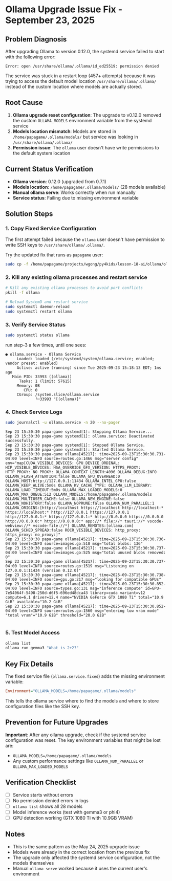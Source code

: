 # Ollama Upgrade Issue Fix - September 23, 2025

## Problem Diagnosis

After upgrading Ollama to version 0.12.0, the systemd service failed to start with the following error:

```
Error: open /usr/share/ollama/.ollama/id_ed25519: permission denied
```

The service was stuck in a restart loop (457+ attempts) because it was trying to access the default model location `/usr/share/ollama/.ollama/` instead of the custom location where models are actually stored.

## Root Cause

1. **Ollama upgrade reset configuration**: The upgrade to v0.12.0 removed the custom `OLLAMA_MODELS` environment variable from the systemd service
2. **Models location mismatch**: Models are stored in `/home/papagame/.ollama/models/` but service was looking in `/usr/share/ollama/.ollama/`
3. **Permission issue**: The `ollama` user doesn't have write permissions to the default system location

## Current Status Verification

- **Ollama version**: 0.12.0 (upgraded from 0.7.1)
- **Models location**: `/home/papagame/.ollama/models/` (28 models available)
- **Manual ollama serve**: Works correctly when run manually
- **Service status**: Failing due to missing environment variable

## Solution Steps

### 1. Copy Fixed Service Configuration
The first attempt failed because the `ollama` user doesn't have permission to write SSH keys to `/usr/share/ollama/.ollama/`.

Try the updated fix that runs as `papagame` user:
```bash
sudo cp -f /home/papagame/projects/wgong/py4kids/lesson-18-ai/ollama/ollama.service.fixed2 /etc/systemd/system/ollama.service
```

### 2. Kill any existing ollama processes and restart service
```bash
# Kill any existing ollama processes to avoid port conflicts
pkill -f ollama

# Reload SystemD and restart service
sudo systemctl daemon-reload
sudo systemctl restart ollama
```

### 3. Verify Service Status
```bash
sudo systemctl status ollama
```

run step-3 a few times, until one sees:
```
● ollama.service - Ollama Service
     Loaded: loaded (/etc/systemd/system/ollama.service; enabled; vendor preset: enabled)
     Active: active (running) since Tue 2025-09-23 15:18:13 EDT; 1ms ago
   Main PID: 33993 ((ollama))
      Tasks: 1 (limit: 57615)
     Memory: 0B
        CPU: 0
     CGroup: /system.slice/ollama.service
             └─33993 "[(ollama)]"
```

### 4. Check Service Logs
```bash
sudo journalctl -u ollama.service -n 20 --no-pager
```


```
Sep 23 15:30:30 papa-game systemd[1]: Stopping Ollama Service...
Sep 23 15:30:30 papa-game systemd[1]: ollama.service: Deactivated successfully.
Sep 23 15:30:30 papa-game systemd[1]: Stopped Ollama Service.
Sep 23 15:30:30 papa-game systemd[1]: Started Ollama Service.
Sep 23 15:30:30 papa-game ollama[45217]: time=2025-09-23T15:30:30.731-04:00 level=INFO source=routes.go:1466 msg="server config" env="map[CUDA_VISIBLE_DEVICES: GPU_DEVICE_ORDINAL: HIP_VISIBLE_DEVICES: HSA_OVERRIDE_GFX_VERSION: HTTPS_PROXY: HTTP_PROXY: NO_PROXY: OLLAMA_CONTEXT_LENGTH:4096 OLLAMA_DEBUG:INFO OLLAMA_FLASH_ATTENTION:false OLLAMA_GPU_OVERHEAD:0 OLLAMA_HOST:http://127.0.0.1:11434 OLLAMA_INTEL_GPU:false OLLAMA_KEEP_ALIVE:5m0s OLLAMA_KV_CACHE_TYPE: OLLAMA_LLM_LIBRARY: OLLAMA_LOAD_TIMEOUT:5m0s OLLAMA_MAX_LOADED_MODELS:0 OLLAMA_MAX_QUEUE:512 OLLAMA_MODELS:/home/papagame/.ollama/models OLLAMA_MULTIUSER_CACHE:false OLLAMA_NEW_ENGINE:false OLLAMA_NOHISTORY:false OLLAMA_NOPRUNE:false OLLAMA_NUM_PARALLEL:1 OLLAMA_ORIGINS:[http://localhost https://localhost http://localhost:* https://localhost:* http://127.0.0.1 https://127.0.0.1 http://127.0.0.1:* https://127.0.0.1:* http://0.0.0.0 https://0.0.0.0 http://0.0.0.0:* https://0.0.0.0:* app://* file://* tauri://* vscode-webview://* vscode-file://*] OLLAMA_REMOTES:[ollama.com] OLLAMA_SCHED_SPREAD:false ROCR_VISIBLE_DEVICES: http_proxy: https_proxy: no_proxy:]"
Sep 23 15:30:30 papa-game ollama[45217]: time=2025-09-23T15:30:30.736-04:00 level=INFO source=images.go:518 msg="total blobs: 136"
Sep 23 15:30:30 papa-game ollama[45217]: time=2025-09-23T15:30:30.737-04:00 level=INFO source=images.go:525 msg="total unused blobs removed: 0"
Sep 23 15:30:30 papa-game ollama[45217]: time=2025-09-23T15:30:30.737-04:00 level=INFO source=routes.go:1519 msg="Listening on 127.0.0.1:11434 (version 0.12.0)"
Sep 23 15:30:30 papa-game ollama[45217]: time=2025-09-23T15:30:30.738-04:00 level=INFO source=gpu.go:217 msg="looking for compatible GPUs"
Sep 23 15:30:30 papa-game ollama[45217]: time=2025-09-23T15:30:30.852-04:00 level=INFO source=types.go:131 msg="inference compute" id=GPU-7e54064f-5498-250d-d6f5-696ed48dca43 library=cuda variant=v12 compute=6.1 driver=12.4 name="NVIDIA GeForce GTX 1080 Ti" total="10.9 GiB" available="10.2 GiB"
Sep 23 15:30:30 papa-game ollama[45217]: time=2025-09-23T15:30:30.852-04:00 level=INFO source=routes.go:1560 msg="entering low vram mode" "total vram"="10.9 GiB" threshold="20.0 GiB"


```

### 5. Test Model Access
```bash
ollama list
ollama run gemma3 "What is 2+2?"
```

## Key Fix Details

The fixed service file (`ollama.service.fixed`) adds the missing environment variable:

```ini
Environment="OLLAMA_MODELS=/home/papagame/.ollama/models"
```

This tells the ollama service where to find the models and where to store configuration files like the SSH key.

## Prevention for Future Upgrades

**Important**: After any ollama upgrade, check if the systemd service configuration was reset. The key environment variables that might be lost are:

- `OLLAMA_MODELS=/home/papagame/.ollama/models`
- Any custom performance settings like `OLLAMA_NUM_PARALLEL` or `OLLAMA_MAX_LOADED_MODELS`

## Verification Checklist

- [ ] Service starts without errors
- [ ] No permission denied errors in logs
- [ ] `ollama list` shows all 28 models
- [ ] Model inference works (test with gemma3 or phi4)
- [ ] GPU detection working (GTX 1080 Ti with 10.9GB VRAM)

## Notes

- This is the same pattern as the May 24, 2025 upgrade issue
- Models were already in the correct location from the previous fix
- The upgrade only affected the systemd service configuration, not the models themselves
- Manual `ollama serve` worked because it uses the current user's environment